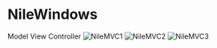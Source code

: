 # NileWindows
Model View Controller
<img src="https://i.ibb.co/HrP1cGR/NileMVC1.png" alt="NileMVC1" border="0">
<img src="https://i.ibb.co/McRMVth/NileMVC2.png" alt="NileMVC2" border="0">
<img src="https://i.ibb.co/5MLZL0V/NileMVC3.png" alt="NileMVC3" border="0">
